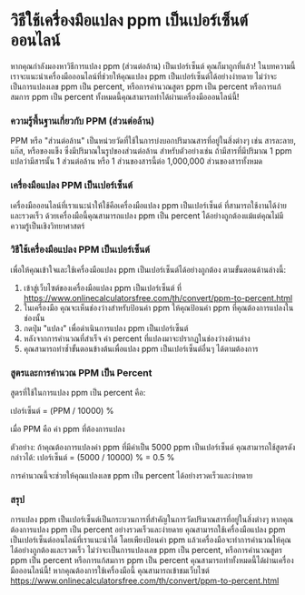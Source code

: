 วิธีใช้เครื่องมือแปลง ppm เป็นเปอร์เซ็นต์ออนไลน์
================================================

หากคุณกำลังมองหาวิธีการแปลง ppm (ส่วนต่อล้าน) เป็นเปอร์เซ็นต์ คุณก็มาถูกที่แล้ว! ในบทความนี้เราจะแนะนำเครื่องมือออนไลน์ที่ช่วยให้คุณแปลง ppm เป็นเปอร์เซ็นต์ได้อย่างง่ายดาย ไม่ว่าจะเป็นการแปลงเลข ppm เป็น percent, หรือการคำนวณสูตร ppm เป็น percent หรือการแก้สมการ ppm เป็น percent ทั้งหมดนี้คุณสามารถทำได้ผ่านเครื่องมือออนไลน์นี้!

### ความรู้พื้นฐานเกี่ยวกับ PPM (ส่วนต่อล้าน)

PPM หรือ "ส่วนต่อล้าน" เป็นหน่วยวัดที่ใช้ในการบ่งบอกปริมาณสารที่อยู่ในสิ่งต่างๆ เช่น สารละลาย, แก๊ส, หรือของแข็ง ซึ่งมีปริมาณในรูปของส่วนต่อล้าน สำหรับตัวอย่างเช่น ถ้ามีสารที่มีปริมาณ 1 ppm แปลว่ามีสารนั้น 1 ส่วนต่อล้าน หรือ 1 ส่วนของสารนี้ต่อ 1,000,000 ส่วนของสารทั้งหมด

### เครื่องมือแปลง PPM เป็นเปอร์เซ็นต์

เครื่องมือออนไลน์ที่เราแนะนำให้ใช้คือเครื่องมือแปลง ppm เป็นเปอร์เซ็นต์ ที่สามารถใช้งานได้ง่ายและรวดเร็ว ด้วยเครื่องมือนี้คุณสามารถแปลง ppm เป็น percent ได้อย่างถูกต้องแม้แต่คุณไม่มีความรู้เป็นเชิงวิทยาศาสตร์

### วิธีใช้เครื่องมือแปลง PPM เป็นเปอร์เซ็นต์

เพื่อให้คุณเข้าใจและใช้เครื่องมือแปลง ppm เป็นเปอร์เซ็นต์ได้อย่างถูกต้อง ตามขั้นตอนด้านล่างนี้:

1. เข้าสู่เว็บไซต์ของเครื่องมือแปลง ppm เป็นเปอร์เซ็นต์ ที่ <https://www.onlinecalculatorsfree.com/th/convert/ppm-to-percent.html>
2. ในเครื่องมือ คุณจะเห็นช่องว่างสำหรับป้อนค่า ppm ให้คุณป้อนค่า ppm ที่คุณต้องการแปลงในช่องนั้น
3. กดปุ่ม "แปลง" เพื่อดำเนินการแปลง ppm เป็นเปอร์เซ็นต์
4. หลังจากการคำนวณที่สำเร็จ ค่า percent ที่แปลงมาจะปรากฏในช่องว่างด้านล่าง
5. คุณสามารถทำซ้ำขั้นตอนข้างต้นเพื่อแปลง ppm เป็นเปอร์เซ็นต์อื่นๆ ได้ตามต้องการ

### สูตรและการคำนวณ PPM เป็น Percent

สูตรที่ใช้ในการแปลง ppm เป็น percent คือ:

เปอร์เซ็นต์ = (PPM / 10000) %

เมื่อ PPM คือ ค่า ppm ที่ต้องการแปลง

ตัวอย่าง: ถ้าคุณต้องการแปลงค่า ppm ที่มีค่าเป็น 5000 ppm เป็นเปอร์เซ็นต์ คุณสามารถใช้สูตรดังกล่าวได้: เปอร์เซ็นต์ = (5000 / 10000) % = 0.5 %

การคำนวณนี้จะช่วยให้คุณแปลงเลข ppm เป็น percent ได้อย่างรวดเร็วและง่ายดาย

### สรุป

การแปลง ppm เป็นเปอร์เซ็นต์เป็นกระบวนการที่สำคัญในการวัดปริมาณสารที่อยู่ในสิ่งต่างๆ หากคุณต้องการแปลง ppm เป็น percent อย่างรวดเร็วและง่ายดาย คุณสามารถใช้เครื่องมือแปลง ppm เป็นเปอร์เซ็นต์ออนไลน์ที่เราแนะนำได้ โดยเพียงป้อนค่า ppm แล้วเครื่องมือจะทำการคำนวณให้คุณได้อย่างถูกต้องและรวดเร็ว ไม่ว่าจะเป็นการแปลงเลข ppm เป็น percent, หรือการคำนวณสูตร ppm เป็น percent หรือการแก้สมการ ppm เป็น percent คุณสามารถทำทั้งหมดนี้ได้ผ่านเครื่องมือออนไลน์นี้! หากคุณต้องการใช้เครื่องมือนี้ คุณสามารถเข้าชมเว็บไซต์ <https://www.onlinecalculatorsfree.com/th/convert/ppm-to-percent.html>